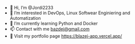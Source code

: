 - 👋 Hi, I’m @Jordi2233
- 👀 I’m interested in DevOps, Linux Softwear Enginiering and Automatization
- 🌱 I’m currently learning Python and Docker
- 📫 Contact with me bazdej@gmail.com
- 👀 Visit my portfolio page https://blazej-app.vercel.app/

<!---
Jordi2233/Jordi2233 is a ✨ special ✨ repository because its `README.md` (this file) appears on your GitHub profile.
You can click the Preview link to take a look at your changes.
--->
